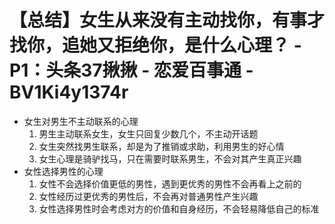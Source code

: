 # 【总结】女生从来没有主动找你，有事才找你，追她又拒绝你，是什么心理？ - P1：头条37揪揪 - 恋爱百事通 - BV1Ki4y1374r

-   女生对男生不主动联系的心理
    1.  男生主动联系女生，女生只回复少数几个，不主动开话题
    2.  女生突然找男生联系，却是为了推销或求助，利用男生的好心情
    3.  女生心理是骑驴找马，只在需要时联系男生，不会对其产生真正兴趣
-   女性选择男性的心理
    1.  女性不会选择价值更低的男性，遇到更优秀的男性不会再看上之前的
    2.  女性经历过更优秀的男性后，不会再对普通男性产生兴趣
    3.  女性选择男性时会考虑对方的价值和自身经历，不会轻易降低自己的标准